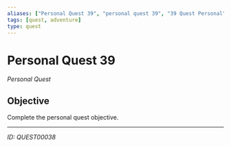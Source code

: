 ```yaml
---
aliases: ["Personal Quest 39", "personal quest 39", "39 Quest Personal"]
tags: [quest, adventure]
type: quest
---
```


# Personal Quest 39

*Personal Quest*

## Objective
Complete the personal quest objective.

---
*ID: QUEST00038*